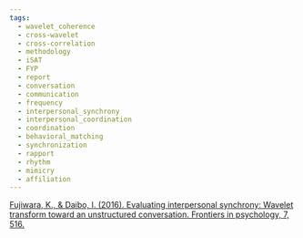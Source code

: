 ```yaml
---
tags:
  - wavelet_coherence
  - cross-wavelet
  - cross-correlation
  - methodology
  - iSAT
  - FYP
  - report
  - conversation
  - communication
  - frequency
  - interpersonal_synchrony
  - interpersonal_coordination
  - coordination
  - behavioral_matching
  - synchronization
  - rapport
  - rhythm
  - mimicry
  - affiliation
---
```


[Fujiwara, K., & Daibo, I. (2016). Evaluating interpersonal synchrony: Wavelet transform toward an unstructured conversation. Frontiers in psychology, 7, 516.](https://www.frontiersin.org/journals/psychology/articles/10.3389/fpsyg.2016.00516/full)